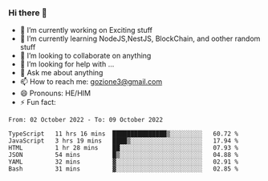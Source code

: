 ### Hi there 👋

<!--
**charlieScript/charlieScript** is a ✨ _special_ ✨ repository because its `README.md` (this file) appears on your GitHub profile.

Here are some ideas to get you started: -->

- 🔭 I’m currently working on Exciting stuff
- 🌱 I’m currently learning NodeJS,NestJS, BlockChain, and oother random stuff
- 👯 I’m looking to collaborate on anything
- 🤔 I’m looking for help with ...
- 💬 Ask me about anything
- 📫 How to reach me: gozione3@gmail.com
- 😄 Pronouns: HE/HIM
- ⚡ Fun fact: 
<!--START_SECTION:waka-->

```text
From: 02 October 2022 - To: 09 October 2022

TypeScript   11 hrs 16 mins  ███████████████▒░░░░░░░░░   60.72 %
JavaScript   3 hrs 19 mins   ████▒░░░░░░░░░░░░░░░░░░░░   17.94 %
HTML         1 hr 28 mins    ██░░░░░░░░░░░░░░░░░░░░░░░   07.93 %
JSON         54 mins         █▒░░░░░░░░░░░░░░░░░░░░░░░   04.88 %
YAML         32 mins         ▓░░░░░░░░░░░░░░░░░░░░░░░░   02.91 %
Bash         31 mins         ▓░░░░░░░░░░░░░░░░░░░░░░░░   02.85 %
```

<!--END_SECTION:waka-->
